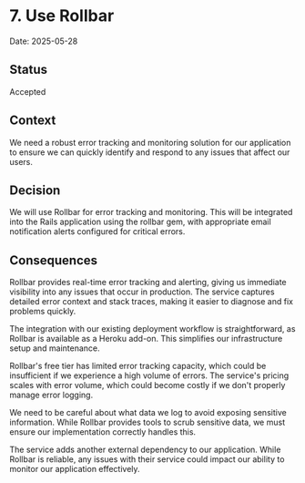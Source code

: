# 7. Use Rollbar

Date: 2025-05-28

## Status

Accepted

## Context

We need a robust error tracking and monitoring solution for our application to ensure we can quickly identify and respond to any issues that affect our users.

## Decision

We will use Rollbar for error tracking and monitoring. This will be integrated into the Rails application using the rollbar gem, with appropriate email notification alerts configured for critical errors.

## Consequences

Rollbar provides real-time error tracking and alerting, giving us immediate visibility into any issues that occur in production. The service captures detailed error context and stack traces, making it easier to diagnose and fix problems quickly.

The integration with our existing deployment workflow is straightforward, as Rollbar is available as a Heroku add-on. This simplifies our infrastructure setup and maintenance.

Rollbar's free tier has limited error tracking capacity, which could be insufficient if we experience a high volume of errors. The service's pricing scales with error volume, which could become costly if we don't properly manage error logging.

We need to be careful about what data we log to avoid exposing sensitive information. While Rollbar provides tools to scrub sensitive data, we must ensure our implementation correctly handles this.

The service adds another external dependency to our application. While Rollbar is reliable, any issues with their service could impact our ability to monitor our application effectively.
